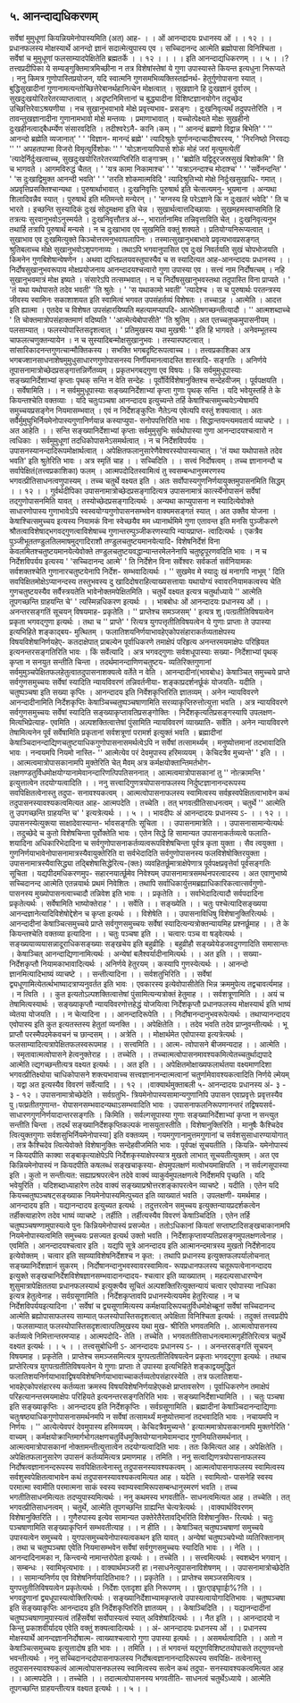 ## ५. आनन्दाद्यधिकरणम्
सर्वेषां मुमुधूणां कियन्नियमेनोपास्यमिति (अत) आह-
। । ओं आनन्दादयः प्रधानस्य ओं । । १२ । ।
प्रधानफलस्य मोक्षस्यार्थे आनन्दो ज्ञानं सदात्मेत्युपास्य एव ।
सच्चिदानन्द आत्मेति ब्रह्मोपासा विनिश्चिता ।
सर्वेषां च मुमुधूणां फलसाम्यादपेक्षितेति ब्रह्मतर्के । । १२ । ।
। । इति आनन्दाद्यधिकरणम् । । ५ । ।?
तत्त्वप्रदीपिका
ये सम्यङ्गुक्तिमात्रमिच्छीना न तत्र विशेषांस्तेषां ये गुणा उपास्यास्ते कियन्त इत्यधुना
निरूप्यते । ननु किमत्र गुणोपास्तिप्रयोजन, यदि स्वात्मनि गुणसमभिव्यक्तिस्तर्ह्यनर्थ-
हेतुर्गुणोपासना स्यात् । बुद्धिसुखादीनां गुणानामत्यन्तोच्छित्तेरेबानर्थहानित्चेन मोक्षत्वात् ।
सुखज्ञाने हि दुःखज्ञानं दुर्वारम् । सुखदुःखयोरितरेतरव्याप्तत्वात् । अदृष्टनिमित्तानां च बुद्ध्यादीना
विशिष्टज्ञानयोगेन तदुच्छेद उच्छित्तिरेवाऽश्रयणीया । नच सुखानुभवाभावे मोक्षे प्रवृत्त्यभाव-
प्रसङ्गः । दुःखनिवृत्यर्थं तदुपपत्तेरिति । न तावन्तुखज्ञानादीना गुणानामभावो मोक्षे मन्तव्यः ।
प्रमाणाभावात् । यच्चोत्पेक्ष्यते मोक्षः सुखहीनो दुःखहीनत्वाद्बैधर्म्येण संसारवदिति । तदीश्वरेऽनै-
कानि।कम् । '' आनन्दं ब्रह्मणो विद्वान्न बिभेति' ' '' आनन्दो ब्रह्मेति व्यजानात्' ' ' 'विज्ञान-
मानन्दं ब्रह्मे' ' त्यादिश्रुतेः पूर्णानन्दत्चादीश्वरस्य, ' 'निरनिष्ठो निरवद्यः '' '' अपहतपाप्मा विजरो
विमृत्युर्विशोकः '' ' 'योऽशनायापिपासे शोकं मोहं जरां मृत्युमत्येतीं 'त्यादेर्निर्दुःखत्वाच्च,
सुखदुःखयोरितरेतरव्याप्तिरिति वाङ्गात्रम् । ' 'ब्रह्मेति यद्विदुरजस्रसुखं बिशोकमि' ' ति च भागवते ।
आगमविरुद्धं चैतत् । ' 'यत्र कामा निकामाश्च' ' ' 'यत्राऽनन्दाश्च मोदाश्च' ' ' 'सर्वेनन्दन्ति' ' ' 'स
दुःखाद्विमुक्त आनन्दी भवति' ' ' 'तरति शोकमात्मविदि ' त्यादिश्रुतिभ्यो मोक्षे निर्दुःखसुखाधि-
गमात् । अप्रवृत्तिप्रसक्तिश्चान्यथा । पुरुषार्थाभावात् । दुःखनिवृत्तिः पुरुषार्थ इति चेत्सत्यमनु-
भूयमाना । अन्यथा शिलादिवन्नैव स्यात् । पुरुषार्थ इति मतिमन्तो मन्येरन् । ' 'मग्नस्य हि परेऽज्ञाने
कि न दुःखतरं भवेदि' ' ति च भारते । इच्छन्ति सुस्यादिकं दुःखं सोदुमक्षमा इति चेन्न ।
सुखार्थत्वात्तदिच्छायाः । सुखमहमस्वाप्समिति हि तत्रत्यः सुरवानुभवोऽनुस्मर्यते । दुःखनिवृत्तौतत्र अं--, भारार्तानामिव तन्निवृत्ताविति चेत् । दुःखनिवृत्यनुभ तथार्हि तत्रापि पुरुषार्थं
मन्यसे । न च दुःखाभाव एव सुखमिति वक्तुं शक्यते । प्रतियोग्यनिरूप्यत्वात् । सुखाभाव एव
दुःखमित्युक्ते किञ्चोत्तरमनुभवापलापिनः । तस्मात्सुखानुभबाभावे प्रवृत्यभावप्रसङ्गत् श्रुतिबलाच्च
मोक्षे सुखानुभवोऽशृपगनाव्यः । तथाऽपि भगवानुपासित एव दुःखं निवर्तयति सुखं
चोपभोजयति । किमनेन गुणबिशेषान्वेषणेन । अथवा द्यप्तिप्रलयवस्तुपास्यैव च स स्यादित्यत
आह-आनन्दादयः प्रधानस्य । । निर्दोषसुखानुभवरूपाय मोक्षप्रयोजनाय आनन्दादयश्चत्वारो गुणा
उपास्या एव । सत्त्वं नाम निर्दोषत्चम् । नहि सुखानुभवमात्रं मोक्ष इष्यते । संसारेऽपि
तत्सम्भवात् । न च निर्दोषसुखानुभवस्तथा तदुपास्ति विना प्राप्यते । ' 'तं यथा यथोपासते तदेव
भवती' 'ति श्रुतेः । ' 'स यथाकामो भवती' 'त्यादेश्च । स च पुरुषार्थः परतन्त्रस्य जीवस्य स्वामिनः
सकाशाशयत इति स्वामित्वं भगवत उपसंहर्तव्यं विशेषतः । तच्चाऽह । आत्मेति । आदत्त इति
ह्यात्मा । एतदेव च विशेषत उपसंहारयिष्यति महत्यामप्यापदि- आत्भेतिषगच्छन्तीत्यादौ ।
'' आत्मशब्दाच्चे ' ति चोक्तमात्रोपसंहाक्तमाणं वदिष्यति ' 'आत्मेत्येबोपासीते' 'ति श्रुतिम् । अत
एतच्चतुष्कमुपासनीयम् । पलसाम्यात् । फलस्योपास्तिसदृशत्वात् । ' प्रतिमुखस्य यथा मुखश्रीः ''
इति हि भागवते । अनेवम्भूतस्य चाफलत्चणुक्तन्यायेन । न च सुस्यादिबन्मोक्षसुखानुभवः ।
तस्यास्पष्टत्वात् । सांसारिकादनन्तगुणत्चान्मौक्तिकस्य । सभक्ति भगबदृष्टिरूपत्वाच्च । ।
तत्त्वप्रकाशिका
अत्र भगबज्शानसाधनाशेषमुमुधुसाधारणगुणोपासनस्य निर्णीयमानत्वादस्ति शास्त्रादि-
सङ्गतिः । अनिर्णये तूपासनामात्रोच्छेदप्रसङ्गात्तन्निर्णेतव्यम् । प्रकृतभगबद्गुणा एव विषयः । कि
सर्वमुमुधूपास्याः सङ्ख्यानिर्देशाभ्यां कृप्ताः पृथक् सन्ति न वेति सन्देहः । पूर्वोर्विर्विशेषानुक्तिश्च
सन्देहवीजम् । पूर्वपक्षयति । । सर्वेषामिति । । न सर्वमुमुधूपास्याः सङ्ख्यानिर्देशाभ्यां कृप्ता गुणाः
पृथक् सन्ति । यदि भवेयुस्तर्हि ते के कियन्तश्चेति वक्तव्याः । यदि चतुःपञ्चषा आनन्दादय
इत्युच्यन्ते तर्हि केषाश्चित्समुच्चयेऽन्येषामपि समुच्चयप्रसङ्गेन नियमासम्भवात् । एवं न निर्देशङ्कुप्तिः
नैतेऽन्य एवेत्यपि वस्तुं शक्यत्वात् । अतः सर्वैर्मुमुघुभिर्नियमेनोपास्यगुणानिर्णयान्न कस्याप्युपा-
सनोपपत्तिरिति भावः । सिद्धान्तयन्त्यमवतार्य व्याचष्टे । । अत आहेति । । सन्ति सङ्ख्यानिर्देशाभ्यां
कृप्ताः सर्वमुमुसुभिः सर्वथोपास्या गुणा आनन्दादयश्चत्वारो न त्वधिकाः । सर्वमुमुधूणां
तदधिकोपासनेऽसमर्थत्वात् । न च निर्देशविपर्ययः । उपासनस्यानन्दादिरूपमोक्षार्थत्वात् ।
अपेक्षितफलानुसारेणैवेश्वरस्योपास्यत्चात् । 'तं यथा यथोपासते तदेव भवति' इति श्रुतेरिति
भावः । अत्र स्मृतिं चाह । । सच्चिदिति । । सत्त्वं निर्दोषत्वम् । तच्च ज्ञानानन्दौ च सर्वापेक्षितं(तत्त्वप्रकाशिका)
फलम् । आत्मपदोदितस्वामित्वं तु स्वसम्बन्धानुस्मरणस्य भगवत्प्रीतिसाधनत्वणुपास्यम् । तच्च
चतुर्थे वक्ष्यत इति । अतः सर्वोपास्यगुणनिर्णयायुक्तमुपासनमिति सिद्धम् । । १२ । ।
गुर्वर्थदीपिका
उपासनामात्रोच्छेदप्रसङ्गादित्यत्र उपासनामात्रं कार्त्स्येनोपासनं सर्वेषां तद्गुणोपासनमिति
यावत् । तस्योच्छेदप्रसङ्गादित्यर्थः । अन्यथा काप्युपासना न स्यादित्येवोक्ते साधारणोपास्य
गुणाभावेऽपि स्वस्वयोग्यगुणोपासनसम्भवेन वाक्यमसङ्गतं स्यात् । अत उक्तैव योजना ।
केषाश्चित्समुच्चय इत्यस्य नियामकं विना स्वेच्छयैव मम ध्यानार्थमिमे गुणा एतावन्त इति
मनसि पुञ्जीकरणे श्रौतत्वाविशेषाद्भगवद्गुणत्वाविशेषाच्च गुणान्तरम्पुञ्जीकरणस्यापि न्यायप्राप्त-
त्वादित्यर्थः । एकत्रैव पुञ्जीभूततण्डुलतिलमाषमुद्गादिराशौ तण्डुलचतुष्टयमानयेत्यादि-
विशेषनिर्देशं विना केवलमितश्चतुष्टयमानयेत्येवोक्ते तण्डुलचतुष्टयवद्धान्यान्तरमेलनेनापि
चतुष्ट्टपूरणवदिति भावः । न च निर्देशविपर्यय इत्यस्य ' 'सच्चिदानन्द आत्मे' ' ति निर्देशेन
विना सर्वेश्वरः सर्वकर्ता सर्वनियामकः सर्वशक्तश्चेति गुणानारचतुष्टयेनापि निर्देश-
सम्भवादित्यर्थः । '' सुखमेव मे स्यादुः खं मनागपि नाभूम् ' दिति सवपिक्षितमोक्षेऽप्यानन्दस्य
तस्तुभवस्य दु खादिदोषराहित्याख्यसत्तायाः यथायोग्यं स्वावरनियामकत्वस्य चेति
गुणचतुष्टयस्यैव सर्वैस्त्रयतेति भावेनोक्तमपेक्षितमिति । चतुर्थे वक्ष्यत इत्यत्र चतुर्थाध्याये
'' आत्मेति तूपगच्छन्ति ग्राहयन्ति चे' ' त्यस्मिन्नधिकरण इत्यर्थः । ।
भाबबोधः
ओं आनन्दादयः प्रधानस्य ओं । । अनन्तरसङ्गतिं सूचयन् विषयमाह- प्रकृतेति ।
'' प्राप्तेश्च समञ्जसम्' ' इत्यत्र शु।पत्ग्रतीतिविषयत्वेन प्रकृता भगवद्गुणा इत्यर्थः । तथा च
'' प्राप्ते' ' रित्यत्र युगपत्तृतीतिविषयत्वेन ये गुणाः प्राप्ताः ते उपास्या इत्यभिहिते शङ्काद्बय-
मुत्थितम् । फलातिशयनिर्णयाभावहेएकोपसंहाराकर्तव्यताक्षेपस्य विषयविशेषानिर्णयहेए-
कतदाक्षेपात् प्राबल्येन पूर्वाधिकरणे तमाक्षेपं परिहृत्य अनन्तरमयमाक्षेपः परिह्रियत
इत्यनन्तरसङ्गतिरिति भावः । किं सर्वेत्यादि । अत्र भगवद्गुणाः सर्वशधूपास्याः सख्या-
निर्देशाभ्यां पृथक् कृप्ता न सनयुत सन्तीति चिन्ता । तदर्थमानन्दाणिणचतुष्टय-
व्यतिरिक्तगुणानां सर्वमुमुञ्चपेक्षितफलहेतुत्वातदुपासनाशक्यत्वे वर्तेते न वेति । आनन्दादीनां(भावबोधः)
केषाञ्चित् समुच्चये प्राप्ते सर्वगुणसमुच्चयः सर्वेषां स्यादिति न्यायविवरणं तन्निवर्तनीया-
शङ्काप्रदर्शनर्छूकं योजयति- यदीति । चतुष्पञ्चषा इति सख्या कृप्तिः । आनन्दादय इति
निर्वेशकृप्तिरिति ज्ञातव्यम् । अनेन न्यायविवरणे आनन्दादीनामिति निर्देशकृप्तिः
केषाञ्चिच्चतुष्पञ्चषाणामिति सरव्याकृप्तिरुत्तोत्युत्ता भवति । अत्र न्यायविवरणे सर्वगुणसमुच्चयः
सर्वेषां स्यादिति सङ्ख्याकृप्तावतिप्रसङ्गोक्तिः । निर्देशकृत्यतिप्रसङ्गस्यापि उपलक्षण-
मित्यभिप्रेत्याह- एवमिति । अल्पशक्तित्वात्तेषां पुंसामिति न्यायविवरणं व्याख्याति-
सर्वेति । अनेन न्यायविवरणे तेषामित्यनेन पूर्वं सर्वेषामिति प्रकृतानां सर्वशत्रूणां परामर्श
इत्युक्तं भवति । ब्रह्मादीनां केषाञ्चिदानन्दाद्यिणचतुष्टयाधिकगुणोपासनासमर्थत्वेऽपि न
सर्वेषां तत्सामर्थ्यम् । मनुष्योत्तमानां तदभावादिति भावः । नन्वयमपि नियमो नास्ति-
'' आत्मेत्येव परं देवमुपास्य हरिमव्ययम् ।
केचिदत्रैव मुच्यन्ते' ' इति । ।
।
आत्मत्वमात्रोपासकानामपि मुक्तेरिति चेत् मैवम् अत्र कर्मक्षयोक्तान्तिमर्तभोग-
लक्षणण्डतुर्विधमोक्षयोग्यानामेवानन्दारिणत्पिपतिसननात् । आत्मत्वमात्रोपासकानां तु
'' नोत्क्रामन्ति ' इत्युत्तात्वेन तदयोग्यत्वादिति । ।
ननु सत्त्वादिगुणत्रयोपासनाफलस्य निर्दुष्टज्ञानानन्दरूपस्य सवपिक्षितत्वेनास्तु तदुपा-
सनावश्यकत्वम् । आत्मत्वोपासनाफलस्य स्वामित्वस्य सर्वह्रस्वपेक्षितत्वाभावेन कथं
तदुपासनस्यावश्यकत्वमित्यत आह- आत्मपदेति । तच्चेति । तत् भगवत्ग्रीतिसाधनत्वम् ।
चतुर्थे '' आत्मेति तु उपगच्छन्ति ग्राहयन्ति च' ' इत्यत्रेत्यर्थः । । ५ । ।
भावदीपः
अं आनन्दादयः प्रधानस्य ऽ- । । १२ । । उपासनस्येत्युक्त्या साक्षादेवास्यान्त-
र्भावसङ्गतिः सूचिता । । उपासनामात्रेति । । उपासनासामान्येत्यर्थः । तदुच्छेदे च कुतो
विशेषचिन्ता पूर्वोक्तेति भावः । एतेन सिद्धे हि सामान्यत उपासनाकर्तव्यत्वे फलाति-
शयादिना अधिकारिभेदादिना च सर्वगुणोपासनाकर्तव्यत्वरूपविशेषचिन्ता पूर्वत्र कृता
युक्ता । सैव त्वयुक्ता । गुणनिर्णयाभावेनोपासनामात्रस्यैवायुक्तेरिति वा सर्वभेदादिति
सर्वगुणोपासनस्य फलविशेषोक्तिरयुक्ता । उपासनामात्रस्यैवासिद्ध्या तद्बिशेषासिद्धेरित्य-(क्तः)
व्यवहितर्छूमात्राक्षेपेणात्र पूर्वपक्षप्रवृत्तेर्वा पूर्वसङ्गतिः सूचिता । यद्यपीदमधिकरणमुप-
सहारनयार्त्छूमेव निवेश्यम् उपासनामात्रसमर्थनपरत्वादस्य । अत एवाणुभाष्ये सच्चिदानन्द
आत्मेति एतन्नयार्थः प्रथमं निवेशितः । तथापि सर्वाधिकार्युत्तमब्रह्याधिकारिकत्वात्सर्वगुणो-
पासनस्य मुख्योपासनत्वाच्चादौ तन्निवेश इति भावः । । प्रकृतेति । । सर्वाभेदादित्यादौ
सर्वपदादिना प्रकृतेत्यर्थः । सर्वेषामिति भाष्योक्तेराह ' । । सर्वेति । । सङ्ख्येति । ।
चतुः पश्चेत्यादिसङ्ख्यया आनन्दज्ञानेत्यादिविशेषोद्देशेन च कृप्ता इत्यर्थः । । विशेषेति । ।
उपासनाविधिषु विशेषानुक्तिरित्यर्थः । आनन्दादीनां केषाञ्चित्समुच्चये प्राप्ते सर्वगुणसमुच्चयः
सर्वेषां स्यादित्यन्यत्रोक्तन्यायमिह प्रश्नर्छूमाह । । ते के कियन्तश्चेति वक्तव्या इत्यादिना । ।
चतुः पञ्चषा इति । । चत्वारः पञ्च वा षड्वेत्यर्थः । सङ्ख्ययाव्ययासन्नादूराधिकसङ्ख्याः
सङ्खचेय इति बहुव्रीहिः । बहुव्रीहौ सङ्ख्येयेडजवदुगणादिति समासान्तः । केषाञ्चित्
आनन्दाद्यिणानामित्यर्थः । अन्येषां बलैश्वर्यादीनामित्यर्थः । । अत इति । । सख्या-
निर्देशकृप्तौ नियामकाभावादित्यर्थः । अनिर्णये हेतुरयम् । कस्यापि गुणस्येत्यर्थः । ।
आनन्दो ज्ञानमित्यादिभाष्यं व्याचष्टे । । सन्तीत्यादिना । । सर्वशतुभिरिति । । सर्वेषां
द्व्यधूणामित्येतर्त्थभाष्यादत्राप्यनुवर्तत इति भावः । एवकारस्य इत्येवोपासीतेति भिन्न
क्रममुपेत्य तद्वचावर्त्यमाह । । न त्विति । । कुत इत्यतोऽल्पशक्तित्वात्तेषां पुंसामित्यन्यत्रोक्तं
हेतुमाह । । सर्वशत्रूणामिति । । अयं च तेषामित्यस्यार्थः । सङ्ख्याकृप्तौ न्यायविवरणोत्तहेद्धं
योजयित्वा निर्देशकृप्तौ प्रधानफलस्य मोक्षस्यार्थ इति भाष्यं व्येतया योजयति । । न
चेत्यादिना । । आनन्दादिरूपेति । । निर्दोषानन्दानुभवरूपेत्यर्थः । तथाप्यानन्दादय
एवोपास्य इति कुत इत्यतस्तस्य हेतुतां व्यनक्ति । । अपेक्षितेति । । तदेव भवति तदेव
प्राप्नुवन्तीत्यर्थः । भू प्राप्तौ परस्मैपदमेकवचनं च छान्दसम् । । अत्रेति । । मोक्षार्थमेत
एवोपास्या इत्यत्रेत्यर्थः । फलसाम्यादित्यत्रापेक्षितफलस्वरूपमाह । । सत्त्वमिति । । आत्म-
त्वोपासने बीजमन्यदाह । । आत्मेति । । स्मृतावात्मत्वोपासने हेत्वनुक्तेराह । । तच्चेति । ।
तच्चात्मत्वोपासनमावश्यकमित्येतच्चतुर्थाद्यपादे आत्मेति त्द्यगच्छन्तीत्यत्र वक्ष्यत इत्यर्थः । ।
अत इति । । अपेक्षितमोक्षाख्यफलार्थतया वक्ष्यमाणदिशा भगवत्प्रीतिक्ष्योया चाधिकोपासने
शक्त्यभावाच्च सत्त्वज्ञानानन्दात्मत्वानां चतुर्णामेवावश्यकत्वादिति निर्णये ल्मेयम् । यद्वा
अत इत्यस्यैव विवरणं सर्वेत्यादि । । १२ । ।वाक्यार्थमुक्ताबली
५- आनन्दादयः प्रधानस्य अं- ३ - ३ - १२ । उपासनामात्रोच्छेदेति । सर्वग्रतुभि-
त्रियमेनोपास्यसामान्यगुणानिपि उपासन एवाप्रवृत्तेः प्रवृत्तस्यैव पु।पत्प्रतीतगुणान्त-
रोपासनसम्भवादन्यथाऽसम्भवादिति भावः । उपासनाफलनिरूपणानन्तरं तद्विषयसर्व-
साधारणगुणनिर्णयादान्तरसङ्गतिः । किमिति । सर्वल्गसूपास्या गुणाः सङ्ख्यानिर्देशाभ्यां
कृप्ता न सन्त्युत सन्तीति चिन्ता । तदर्थं सङ्ख्यानिर्देशकृप्तिकल्पकं नासयुतास्तीति ।
विशेषानुक्तिरिति । मानुषैः कैश्चिदेव त्वित्युक्तगुणाः सर्वशसुभिर्नियमेनोपास्या] इति
वक्तव्यम् । गयमगुणानामुत्तमगुणानां च सर्वशसुसाधारण्यायोगात् । तत्र कैश्चिदेव
त्वित्येवोक्ते विशेषानुक्तिः सन्देहवीजमिति भावः । पूर्वपक्षं सूचयतीति । कियन्नि-
यमेनोपास्यं न कियदपीति काक्वा सङ्बाकृत्याक्षेपेऽपि निर्देशकृस्याक्षेपस्यात्र मुखतो लाभात्
सूचयतीत्युक्तम् । अत एव किन्नियमेनोपास्यं न कियदपीति कषलब्धं सङ्खचाकृस्या-
क्षेपमुपलक्षणं मत्वोभयमाक्षिपति । न सर्वल्गसूपास्या इति । कुतो न सन्तीत्यत:
सह्याप्रश्रपरत्वेन तदेवे वाक्यं व्याकुर्वमुपलक्षणत्वे निर्देशमपि पृच्छति । यदि भवेयुरिति ।
यदिशब्दाध्याहारेण तदेव वाक्यं सङ्ख्याप्रश्रोत्तरशङ्कापरत्वेन व्याचष्टे । यदीति । एतेन यदि
कियच्चतुष्पञ्चषट्सङ्ख्याक नियमेनोपास्यमित्पुच्यत इति व्याख्यातं भवति । उपलक्षणी-
यमर्थमाह । आनन्दादय इति । यद्यानन्दादय इत्युच्यत इत्यर्थः । तदुत्तरत्वेन समुच्चय
इत्युक्तन्यायप्रदर्शकत्वेन तर्हीक्त्याहारेण तदेव भाष्यं व्याचष्टे । तर्हीति । तर्हीत्यस्यैव
विवरणं केषाञ्चिदिति । एतेन तर्हि चतुष्पञ्चषण्णामुपास्यत्वे पुनः किन्नियमेनोपास्यं
प्रसज्येत । ततोऽधिकानां कियतां सप्ताष्टादिसङ्खचाकानामपि नियमेनोपास्यत्वमिति समुच्चयः
प्रसज्यत इत्यर्थ उक्तो भवति । निर्देशाकृप्तावप्यतिप्रसङ्गमुपलक्षणत्वेनाह । एवमिति ।
आनन्दादयश्चत्वार इति । यद्यपि सूत्रे आनन्दादय इति आत्मानन्दमात्रस्य मुखतो
निर्देशेनादय इत्येवोक्तम् । चत्वार इति सह्व्याविशेषनिर्देशश्च न कृत: । तथापि प्रधानस्य
इत्युक्तफलपर्यालोचनात् सङ्ख्यानिर्देशज्ञानं सुकरम् । निर्दोषानन्दानुभवस्वावरस्वामित्व-
रूपप्रधानफलस्य चतूरूपत्वेनानन्दादय इत्युक्ते सङ्खचानिर्देशविशेषज्ञानसम्भवादानन्दादय-
श्चत्वार इति व्याख्यातम् । महदल्पसाधारण्येन शुसुमात्रापेक्षिततया प्रधानफलस्यार्थ
इत्युक्त्यैव सूचितं अल्पशक्तिरित्युक्तन्यायं चत्वार एवोपास्या नाधिका इत्यत्र हेतुत्वेनाह ।
सर्वग्रसूणामिति । निर्देशकृप्तावपि प्रधानस्येत्ययमेव हेतुरित्याह । न च निर्देशविपर्ययइत्यादिना ।' सर्वेषां च द्व्यसूणामित्यस्य कर्मक्षयादिरूपचतुर्विधमोक्षेच्ब्रूनां सर्वेषां सच्चिदानन्द
आत्मेति ब्रह्योपासाफलस्य साम्यात् फलस्योपास्तिसदृशत्वात् अपेक्षिता विनिश्चिता
इत्यर्थः । तदुक्तं तत्त्वप्रदीपे । फलसाम्यात् फलस्योपास्तिसदृशत्वात्पतिमुखस्य यथा मुख-
श्रीरिति भणवतमिति ।. आत्मत्वोपासनस्य कर्तव्यत्वे निमित्तान्तरमप्याह । आत्मपदोदि-
तेति । तच्चेति । भगवततीतिसाधनत्वमात्मगृहीतिरित्यत्र चतुर्थे वक्ष्यत इत्यर्थः । । ५ । ।
तत्त्वसुबोधिनी
ऽ- आनन्दादयः प्रधानस्य ऽ- । । अनन्तरसङ्गतिं सूचयन् विषयमाह । प्रकृतेति ।
प्राप्तेश्च समञ्जसमित्यत्र युगपत्ग्रतीतिविषयत्वेन प्रकृताः भगवद्गुणा इत्यर्थः । तथाच
प्राप्तेरित्यत्र युगपत्ग्रतीतिविषयत्वेन ये गुणाः प्राप्ताः ते उपास्या इत्यभिहिते शङ्काद्वयमुद्धितं
फलातिशयनिर्णयाभावाद्विषयविशेषनिर्णयाभावाच्चाकर्तव्यतोपसंहारस्येति । तत्र फलातिशया-
भावहेएकोपसंहारस्य कर्तव्यता क्रमस्य विषयविशेषनिर्णयाहेएकक्षे प्राप्तावसरेण ।
पूर्वाधिकरणेन तमाक्षेपं परिहत्यानन्तरमयमाक्षेपः परिहियते इत्यनन्तरसङ्गतिरिति भावः ।
सङ्ख्यानिर्देशाभ्यामिति । । चतुः पञ्चषा इति सङ्ख्याकृप्तिः । आनन्दादय इति निर्देशकृप्तिः ।
सर्वग्रसूणामिति । ब्रह्मादीनां केषाञ्चिदानन्दाद्यिणाः चतुःषष्ठ्याधिकगुणोपासनासमर्थनमपि
न सर्वेषां तत्सामर्थ्यं मनुष्योत्तमानां तदभवादिति भावः । नचायमपि न निर्णयः ।
'' आत्येत्येवपरं देवमुपास्य हरिमव्ययम् । केचिदत्रैवमुच्यन्ते ' इत्यात्ममात्रोपसकानामपि
मुक्तगेरिति ' वाच्यम् । कर्मक्षयोक्रान्तिमार्गभोगलक्षणचतुर्विधमुक्तियोग्यानामेवामन्दाद
गुणनियतिसमर्थनात् । आत्मत्वमात्रोपासकानां नोक्तामन्तीत्युत्तात्वेन तदयोग्यत्वादिति
भावः । ततः किमित्यत आह । अपेक्षितेति । अपेक्षितफलानुसारेण उपासनं कर्तव्यमित्यत्र
प्रमाणमाह । तमिति । ननु सत्वाद्यिणत्रयोपसानाफलस्य निर्दोषत्वज्ञानानन्दरूपस्य
सवपिक्षितत्वेनास्तु तदुपासनस्यावश्यकत्वम् । आत्मत्वोपासनाफलस्य स्वामित्वस्य
सर्वशुस्वपेक्षितत्वाभावेन कथं तदुपासनस्यावश्यकत्वमित्यत आह । यदेति । स्वामित्वो-
पासनेहि स्वस्य परमात्मा स्वामीति परमात्मना साकं स्वस्य स्वाम्यस्वामिरूपसम्बन्धानुस्मरणं
भवति । तच्च भगतीतिसाधनमित्यतः तदप्युपास्यमित्यर्थः । ननु कथमस्य भगवतीति-
साधनत्वमित्यत आह । तच्चेति । तत् भगवत्प्रीतिसाधनत्वम् । चतुर्थे, आत्मेति तूपगच्छन्ति
ग्राह्यन्ति चेत्यत्रेत्यर्थः । ।वाक्यार्थविवरणम्
विशेषानुक्तिरिति । । गुणैरुपास्य इत्येव सामान्यत उक्तेरेतैरेतावद्भिरिति विशेषानुक्ति-
रित्यर्थः । चतुः पञ्चषाणामिति सङ्ख्याकृप्तिर्न सम्भवतीत्याह । । न हीति । । केषाञ्चित्
चतुष्पञ्चषाणां समुच्चये उपास्यत्वेन समुच्चये । युगपत्समुच्चयेनोपास्यत्वकथन इति यावत् ।
अन्येषां चतुष्पञ्चपेभ्यो व्यतिरिक्तानाम् । तथा च चतुष्पञ्चषा एवेति नियमासम्भवेन सर्वेषां
सर्वगुणसमुच्चयः स्यादिति भावः । । नेति । । आनन्दादिनामका न, किन्त्वन्ये नामान्तरोपेता
इत्यर्थः । । तच्चेति । । सत्त्वमित्यर्थः । स्वशब्देन भगवान् । । सम्बन्धः । स्वामिभृत्यभावः । ।
वाक्यार्थमञ्जरी
हा।नसाधनेत्युपासनाविशेषणम् । । उपासनामात्रोच्छेदेति । । सामान्यनिर्णय एव
विशेषनिर्णयादितिभावः? ।। प्रकृतेति । । प्राप्तेश्च समञ्जसमित्यत्र । युगपत्तुतीतिविषयत्वेन
प्रकृतेत्यर्थः । निर्देशः एतादृशा इति निरूपणम् । । छूाrएाइघृााईा%?ति । । भगवद्रुणानां
द्व्यधूपास्यत्वोक्तिरित्यर्थः । सङ्ख्यानिर्देशाभ्यामकृप्तत्वे उपास्यत्वायोगादितिभावः ।
चतुष्पञ्चषा इति सङ्ख्याकृप्तिः आनन्दादय इति निर्देशकृप्तिरिति ज्ञातव्यम् । । केषाञ्चिदिति । ।
यद्यानन्दादीनां चतुष्पञ्चषाणामुपास्यत्वं तर्हिसर्वेषां सर्वोपास्यत्वं स्यात् अविशेषादित्यर्थः । ।
नैत इति । । आनन्दादयो न किन्तु प्रकाशवीर्यादय एवेति वक्तुं शक्यत्वादित्यर्थः । ।
अं- आनन्दादयः प्रधानस्य ओं । । प्रधानस्य मोक्षस्यार्थे आनन्दज्ञाननिर्दोषात्म-
त्वाख्याश्चत्वारो गुणा उपास्या इत्यर्थः । । असमर्थत्वादिति । । अतो न केषाञ्चित्समुच्चयः
इत्युत्तादोष इति भावः । । तमिति । । तं भगवन्तं यद्गुणविशिष्टतयोपासते तद्गुणवन्तो
भवन्तीत्यर्थः । ननु सच्चिदानन्ददोपासनाफलस्य निर्दोषत्वज्ञानानन्दादिरूपस्य सवपिक्षि-
तत्वेनास्तु तदुपासनस्यावश्यकत्वं आत्मत्वोपासनफलस्य स्वामित्वस्य सत्वेन कथं तदुपा-
सनस्यावश्यकत्वमित्यत आह । । आत्मपदेति । । तच्चेति । । तदात्मत्वोपासनस्य भगवतीति-
साधनत्वं चतुर्थेऽध्याये । आत्मेति तूपगच्छन्ति ग्राहयन्तीत्यत्र वक्ष्यत इत्यर्थः । । ५ । ।
